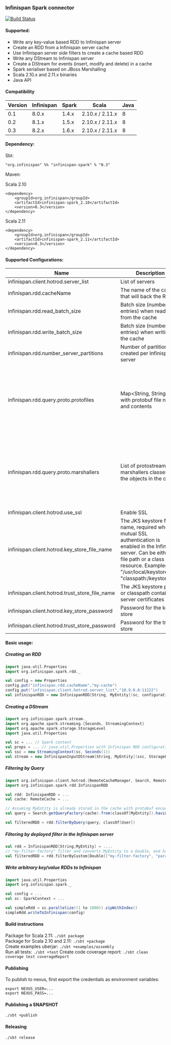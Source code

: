 ### Infinispan Spark connector

[![Build Status](https://travis-ci.org/infinispan/infinispan-spark.svg?branch=master)](https://travis-ci.org/infinispan/infinispan-spark)

#### Supported:

* Write any key-value based RDD to Infinispan server
* Create an RDD from a Infinispan server cache
* Use Infinispan server side filters to create a cache based RDD
* Write any DStream to Infinispan server
* Create a DStream for events (insert, modify and delete) in a cache
* Spark serialiser based on JBoss Marshalling
* Scala 2.10.x and 2.11.x binaries
* Java API


#### Compatibility

| Version  | Infinispan | Spark | Scala | Java
| -------- | ---------- | ----- | ----- | ---- |
| 0.1  | 8.0.x  | 1.4.x | 2.10.x / 2.11.x | 8  |
| 0.2  | 8.1.x  | 1.5.x | 2.10.x / 2.11.x | 8  |
| 0.3  | 8.2.x  | 1.6.x | 2.10.x / 2.11.x | 8  |

#### Dependency:

Sbt:  

```"org.infinispan" %% "infinispan-spark" % "0.3"```

Maven:

Scala 2.10  
```
<dependency>
    <groupId>org.infinispan</groupId>
    <artifactId>infinispan-spark_2.10</artifactId>
    <version>0.3</version>
</dependency>
```

Scala 2.11      
```
<dependency>
    <groupId>org.infinispan</groupId>
    <artifactId>infinispan-spark_2.11</artifactId>
    <version>0.3</version>
</dependency>
```

#### Supported Configurations:

Name          | Description | Default
------------- | -------------|----------
infinispan.client.hotrod.server_list | List of servers | localhost:11222 | 
infinispan.rdd.cacheName  | The name of the cache that will back the RDD | default cache | 
infinispan.rdd.read_batch_size  | Batch size (number of entries) when reading from the cache | 10000 | 
infinispan.rdd.write_batch_size| Batch size (number of entries) when writing to the cache | 500
infinispan.rdd.number_server_partitions | Number of partitions created per Infinispan server | 2
infinispan.rdd.query.proto.protofiles | Map<String, String> with protobuf file names and contents | Can be ommited if entities are [annotated](https://github.com/infinispan/infinispan/blob/master/client/hotrod-client/src/test/java/org/infinispan/client/hotrod/marshall/ProtoStreamMarshallerWithAnnotationsTest.java#L39) with protobuf encoding information. Protobuf encoding is required to filter the RDD by Query
infinispan.rdd.query.proto.marshallers | List of protostream marshallers classes for the objects in the cache | Can be ommited if entities are [annotated](https://github.com/infinispan/infinispan/blob/master/client/hotrod-client/src/test/java/org/infinispan/client/hotrod/marshall/ProtoStreamMarshallerWithAnnotationsTest.java#L39) with protobuf encoding information. Protobuf encoding is required to filter the RDD by Query
infinispan.client.hotrod.use_ssl | Enable SSL | false
infinispan.client.hotrod.key_store_file_name | The JKS keystore file name, required when mutual SSL authentication is enabled in the Infinispan server. Can be either the file path or a class path resource. Examples: "/usr/local/keystore.jks", "classpath:/keystore.jks" | 
infinispan.client.hotrod.trust_store_file_name | The JKS keystore path or classpath containing server certificates | 
infinispan.client.hotrod.key_store_password | Password for the key store | 
infinispan.client.hotrod.trust_store_password | Password for the trust store |   


#### Basic usage:

##### Creating an RDD

```scala
import java.util.Properties
import org.infinispan.spark.rdd._

val config = new Properties
config.put("infinispan.rdd.cacheName","my-cache")
config.put("infinispan.client.hotrod.server_list","10.9.0.8:11222")
val infinispanRDD = new InfinispanRDD[String, MyEntity](sc, configuration = config)
```

##### Creating a DStream

```scala
import org.infinispan.spark.stream._
import org.apache.spark.streaming.{Seconds, StreamingContext}
import org.apache.spark.storage.StorageLevel
import java.util.Properties

val sc = ... // Spark context
val props = ... // java.util.Properties with Infinispan RDD configuration
val ssc = new StreamingContext(sc, Seconds(1))
val stream = new InfinispanInputDStream[String, MyEntity](ssc, StorageLevel.MEMORY_ONLY, props)
```      

##### Filtering by Query

```scala
import org.infinispan.client.hotrod.{RemoteCacheManager, Search, RemoteCache}
import org.infinispan.spark.rdd.InfinispanRDD

val rdd: InfinispanRDD = ... 
val cache: RemoteCache = ...

// Assuming MyEntity is already stored in the cache with protobuf encoding, and has protobuf annotations.
val query = Search.getQueryFactory(cache).from(classOf[MyEntity]).having("field").equal("some value").toBuilder[RemoteQuery].build

val filteredRDD = rdd.filterByQuery(query, classOf[User])
```

##### Filtering by deployed filter in the Infinispan server

```scala
val rdd = InfinispanRDD[String,MyEntity] = .... 
// "my-filter-factory" filter and converts MyEntity to a Double, and has two parameters
val filteredRDD = rdd.filterByCustom[Double]("my-filter-factory", "param1", "param2")
```

##### Write arbitrary key/value RDDs to Infinispan

```scala
import java.util.Properties
import org.infinispan.spark._

val config = ...
val sc: SparkContext = ...

val simpleRdd = sc.parallelize((1 to 1000)).zipWithIndex()
simpleRdd.writeToInfinispan(config) 
```

#### Build instructions

Package for Scala 2.11: ```./sbt package```  
Package for Scala 2.10 and 2.11: ```./sbt +package```  
Create examples uberjar: ```./sbt +examples/assembly```  
Run all tests: ```./sbt +test```
Create code coverage report: ```./sbt clean coverage test coverageReport```

#### Publishing

To publish to nexus, first export the credentials as environment variables:

```
export NEXUS_USER=...   
export NEXUS_PASS=...
```

#### Publishing a SNAPSHOT

``` ./sbt +publish ```

#### Releasing

``` ./sbt release ```





